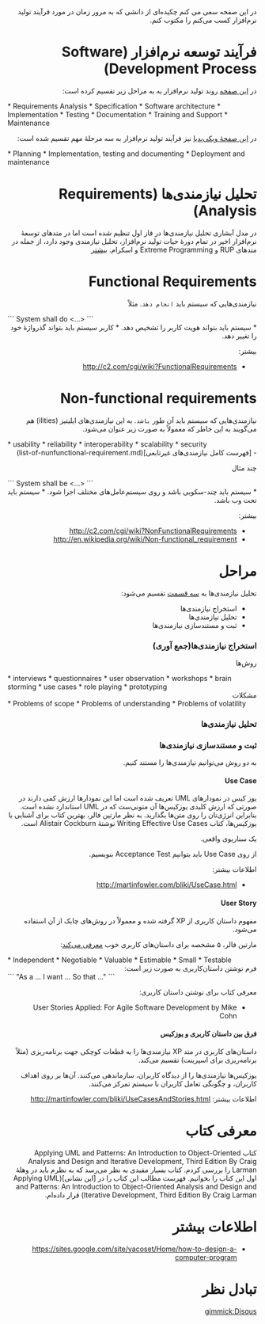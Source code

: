 <div dir="rtl">
در این صفحه سعی می کنم چکیده‌ای از دانشی که به مرور زمان در مورد فرآیند تولید نرم‌افزار کسب می‌کنم را مکتوب کنم.

# فرآیند توسعه نرم‌افزار (Software Development Process)
در [این صفحه](http://www.selectbs.com/analysis-and-design/what-is-a-software-development-process) روند تولید نرم‌افزار به به مراحل زیر تقسیم کرده است:
<div dir="ltr">
* Requirements Analysis
* Specification
* Software architecture
* Implementation
* Testing
* Documentation
* Training and Support
* Maintenance
<div dir="rtl">

در [این صفحهٔ ویکی‌پدیا](http://en.wikipedia.org/wiki/Software_development_process) نیز فرآیند تولید نرم‌افزار به سه مرحلهٔ مهم تقسیم شده است:
<div dir="ltr">
* Planning
* Implementation, testing and documenting
* Deployment and maintenance
<div dir="rtl">

# تحلیل نیازمندی‌ها (Requirements Analysis)
در مدل آبشاری تحلیل نیازمندی‌ها در فاز اول تنظیم شده است اما در متدهای توسعهٔ نرم‌افزار اخیر در تمام دورهٔ حیات تولید نرم‌افزار، تحلیل نیازمندی وجود دارد، از جمله در متدهای RUP و Extreme Programming و اسکرام. [بیشتر](http://en.wikipedia.org/wiki/Requirements_engineering)

# Functional Requirements
نیازمندی‌هایی که سیستم باید `انجام دهد`. مثلاً

<div dir="ltr">
```
System shall do <...>
```
<div dir="rtl">
* سیستم باید بتواند هویت کاربر را تشخیص دهد.
* کاربر سیستم باید بتواند گذرواژهٔ خود را تغییر دهد.

بیشتر:

* http://c2.com/cgi/wiki?FunctionalRequirements

# Non-functional requirements
نیازمندی‌هایی که سیستم باید آن طور `باشد`‍. به این نیازمندی‌های ایلیتیز (ilities) هم می‌گویند به این خاطر که معمولاً به صورت زیر عنوان می‌شود.
<div dir="ltr">
* usability
* reliability
* interoperability
* scalability
* security
<div dir="rtl">
- [فهرست کامل نیازمندی‌های غیرتابعی](list-of-nunfunctional-requirement.md)

چند مثال

<div dir="ltr">
```
System shall be <...>
```
<div dir="rtl">
* سیستم باید چند-سکویی باشد و روی سیستم‌عامل‌های مختلف اجرا شود.
* سیستم باید تحت وب باشد.

بیشتر:
* http://c2.com/cgi/wiki?NonFunctionalRequirements
* http://en.wikipedia.org/wiki/Non-functional_requirement


# مراحل
تحلیل نیازمندی‌ها به [سه قسمت](http://en.wikipedia.org/wiki/Requirements_analysis) تقسیم می‌شود:

* استخراج نیازمندی‌ها
* تحلیل نیازمندی‌ها
* ثبت و مستندسازی نیازمندی‌ها

### استخراج نیازمندی‌ها(جمع آوری)

روش‌ها
<div dir="ltr">
* interviews
* questionnaires
* user observation
* workshops
* brain storming
* use cases
* role playing
* prototyping
<div dir="rtl">
مشکلات
<div dir="ltr">
* Problems of scope
* Problems of understanding
* Problems of volatility
<div dir="rtl">

### تحلیل نیازمندی‌ها

### ثبت و مستندسازی نیازمندی‌ها

به دو روش می‌توانیم نیازمندی‌ها را مستند کنیم.

#### Use Case

یوز کیس در نمودارهای UML تعریف شده است اما این نمودارها ارزش کمی دارند در صورتی که ارزش کلیدی یوزکیس‌ها آن متونی‌ست که در UML استاندارد نشده است. بنابراین انرژی‌تان را روی متن‌ها بگذارید. به نظر مارتین فالر، بهترین کتاب برای آشنایی با یوزکیس‌ها، کتاب Writing Effective Use Cases نوشتهٔ Alistair Cockburn است.

یک سناریوی واقعی.

از روی Use Case باید بتوانیم Acceptance Test بنویسیم.

اطلاعات بیشتر:
* http://martinfowler.com/bliki/UseCase.html

#### User Story
مفهوم داستان کاربری از XP گرفته شده و معمولاً در روش‌های چابک از آن استفاده می‌شود.

مارتین فالر، ۵ مشخصه برای داستان‌های کاربری خوب [معرفی می‌کند](http://martinfowler.com/bliki/UserStory.html):
<div dir="ltr">
* Independent
* Negotiable
* Valuable
* Estimable
* Small
* Testable
<div dir="rtl">
فرم نوشتن داستان‌کاربری به صورت زیر است:
<div dir="ltr">
```
"As a … I want … So that …"
```
<div dir="rtl">


معرفی کتاب برای نوشتن داستان کاربری:

* User Stories Applied: For Agile Software Development by Mike Cohn

#### فرق بین داستان کاربری و یوزکیس
داستان‌های کاربری در متد XP نیازمندی‌ها را به قطعات کوچکی جهت برنامه‌ریزی (مثلاً برنامه‌ریزی برای اسپرینت) تقسیم می‌کند.

یوزکیس‌ها نیازمندی‌ها را از دیدگاه کاربران، سازماندهی می‌کنند. آن‌ها بر روی اهداف کاربران، و چگونگی تعامل کاربران با سیستم تمرکز می‌کنند.

اطلاعات بیشتر: http://martinfowler.com/bliki/UseCasesAndStories.html

# معرفی کتاب

کتاب Applying UML and Patterns: An Introduction to Object-Oriented Analysis and Design and Iterative Development, Third Edition By Craig Larman را بررسی کردم. کتاب بسیار مفیدی به نظر می‌رسد که به نظرم باید در وهلهٔ اول این کتاب را بخوانیم. فهرست مطالب این کتاب را در [این نشانی](Applying UML and Patterns: An Introduction to Object-Oriented Analysis and Design and Iterative Development, Third Edition By Craig Larman) قرار داده‌ام.

# اطلاعات بیشتر

* https://sites.google.com/site/yacoset/Home/how-to-design-a-computer-program

# تبادل نظر

[gimmick:Disqus](senotes)
